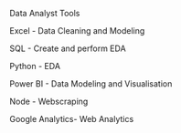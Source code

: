 Data Analyst Tools

Excel - Data Cleaning and Modeling

SQL  - Create and perform EDA

Python - EDA

Power BI -  Data Modeling and Visualisation

Node - Webscraping

Google Analytics- Web Analytics

